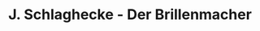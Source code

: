 ---
title: "J. Schlaghecke - Der Brillenmacher"
url: /oberhausen/j-schlaghecke-der-brillenmacher/
shop: Optiker
---